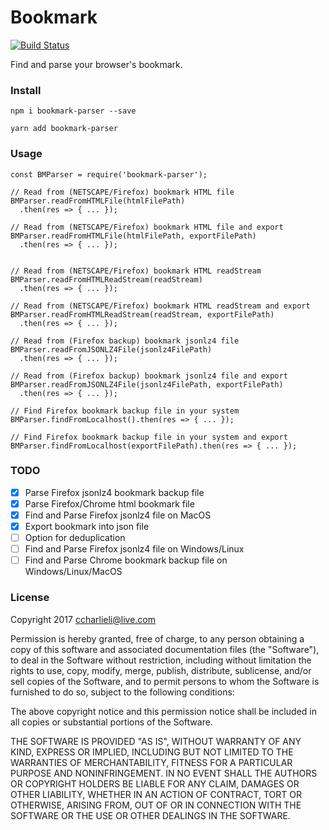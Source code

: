 # Bookmark

[![Build Status](https://travis-ci.org/CCharlieLi/Bookmark.svg?branch=master)](https://travis-ci.org/CCharlieLi/Bookmark)

Find and parse your browser's bookmark.

### Install

```
npm i bookmark-parser --save

yarn add bookmark-parser
```

### Usage

```
const BMParser = require('bookmark-parser');

// Read from (NETSCAPE/Firefox) bookmark HTML file
BMParser.readFromHTMLFile(htmlFilePath)
  .then(res => { ... });

// Read from (NETSCAPE/Firefox) bookmark HTML file and export
BMParser.readFromHTMLFile(htmlFilePath, exportFilePath)
  .then(res => { ... });


// Read from (NETSCAPE/Firefox) bookmark HTML readStream
BMParser.readFromHTMLReadStream(readStream)
  .then(res => { ... });

// Read from (NETSCAPE/Firefox) bookmark HTML readStream and export
BMParser.readFromHTMLReadStream(readStream, exportFilePath)
  .then(res => { ... });

// Read from (Firefox backup) bookmark jsonlz4 file
BMParser.readFromJSONLZ4File(jsonlz4FilePath)
  .then(res => { ... });

// Read from (Firefox backup) bookmark jsonlz4 file and export
BMParser.readFromJSONLZ4File(jsonlz4FilePath, exportFilePath)
  .then(res => { ... });

// Find Firefox bookmark backup file in your system
BMParser.findFromLocalhost().then(res => { ... });

// Find Firefox bookmark backup file in your system and export
BMParser.findFromLocalhost(exportFilePath).then(res => { ... });
```

### TODO

- [x] Parse Firefox jsonlz4 bookmark backup file
- [x] Parse Firefox/Chrome html bookmark file
- [x] Find and Parse Firefox jsonlz4 file on MacOS
- [x] Export bookmark into json file
- [ ] Option for deduplication
- [ ] Find and Parse Firefox jsonlz4 file on Windows/Linux
- [ ] Find and Parse Chrome bookmark backup file on Windows/Linux/MacOS

### License

Copyright 2017 ccharlieli@live.com

Permission is hereby granted, free of charge, to any person obtaining a copy of this software and associated documentation files (the "Software"), to deal in the Software without restriction, including without limitation the rights to use, copy, modify, merge, publish, distribute, sublicense, and/or sell copies of the Software, and to permit persons to whom the Software is furnished to do so, subject to the following conditions:

The above copyright notice and this permission notice shall be included in all copies or substantial portions of the Software.

THE SOFTWARE IS PROVIDED "AS IS", WITHOUT WARRANTY OF ANY KIND, EXPRESS OR IMPLIED, INCLUDING BUT NOT LIMITED TO THE WARRANTIES OF MERCHANTABILITY, FITNESS FOR A PARTICULAR PURPOSE AND NONINFRINGEMENT. IN NO EVENT SHALL THE AUTHORS OR COPYRIGHT HOLDERS BE LIABLE FOR ANY CLAIM, DAMAGES OR OTHER LIABILITY, WHETHER IN AN ACTION OF CONTRACT, TORT OR OTHERWISE, ARISING FROM, OUT OF OR IN CONNECTION WITH THE SOFTWARE OR THE USE OR OTHER DEALINGS IN THE SOFTWARE.
